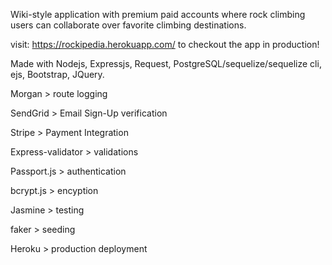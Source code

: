 Wiki-style application with premium paid accounts where rock climbing users can collaborate over favorite climbing destinations.

visit: https://rockipedia.herokuapp.com/ to checkout the app in production!


Made with Nodejs, Expressjs, Request, PostgreSQL/sequelize/sequelize cli, ejs, Bootstrap, JQuery.

Morgan > route logging

SendGrid > Email Sign-Up verification

Stripe > Payment Integration

Express-validator > validations

Passport.js > authentication

bcrypt.js > encyption

Jasmine > testing

faker > seeding

Heroku > production deployment






